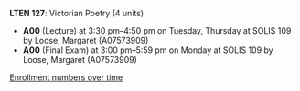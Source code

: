 **LTEN 127**: Victorian Poetry (4 units)

- **A00** (Lecture) at 3:30 pm–4:50 pm on Tuesday, Thursday at SOLIS 109 by Loose, Margaret (A07573909)
- **A00** (Final Exam) at 3:00 pm–5:59 pm on Monday at SOLIS 109 by Loose, Margaret (A07573909)

[Enrollment numbers over time](./LTEN127.tsv)
